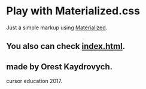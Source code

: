 # Play with Materialized.css

Just a simple markup using [Materialized](http://materializecss.com/).

## You also can check [index.html](https://kaydinweb.github.io/markup-from-scratch/index.html).

## made by Orest Kaydrovych. 
cursor education 2017.